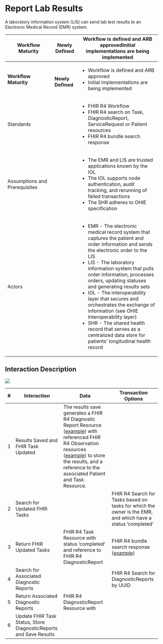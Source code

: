 # Report Lab Results

A laboratory information system (LIS) can send lab test results to an Electronic Medical Record (EMR) system.

<table data-header-hidden><thead><tr><th width="139">Workflow Maturity</th><th>Newly Defined</th><th>Workflow is defined and ARB approvedInitial implementations are being implemented</th></tr></thead><tbody><tr><td><strong>Workflow Maturity</strong></td><td><p><img src="https://lh6.googleusercontent.com/Kxkqfa92YGW3mIOmWio0Twi4YLMA92z6mL1MuFzkx4AWS5CX5zbzWid5z4p2W-e6O66llKpaU0r6lzwyXfhbIiWmkVEuPDy6stX5x5L8uC2DkEXs6qUFX-7xxXTlb9hbkg" alt=""></p><p><strong>Newly Defined</strong></p></td><td><p></p><ul><li>Workflow is defined and ARB approved</li><li>Initial implementations are being implemented</li></ul></td></tr><tr><td>Standards</td><td></td><td><p></p><ul><li>FHIR R4 Workflow</li><li>FHIR R4 search on Task, DiagnosticReport, ServiceRequest or Patient resources   </li><li>FHIR R4 bundle search response</li></ul></td></tr><tr><td>Assumptions and Prerequisites</td><td></td><td><p></p><ul><li>The EMR and LIS are trusted applications known by the IOL </li><li>The IOL supports node authentication, audit tracking, and rerunning of failed transactions</li><li>The SHR adheres to OHIE specification</li></ul></td></tr><tr><td>Actors</td><td></td><td><p></p><ul><li>EMR - The electronic medical record system that captures the patient and order information and sends the electronic order to the LIS</li><li>LIS - The laboratory information system that pulls order information, processes orders, updating statuses and generating results sets</li><li>IOL - The interoperability layer that secures and orchestrates the exchange of information (see OHIE Interoperability layer)</li><li>SHR - The shared health record that serves as a centralized data store for patients’ longitudinal health record</li></ul></td></tr></tbody></table>

## **Interaction Description**&#x20;

![](https://lh3.googleusercontent.com/jaFnDthLcquyqr0od9FNVobs1RxK5xaXZQ6ixemAzUHB3Dd0PcNMqm-2tmcnMV\_U\_M\_OHH5vZmC92cdQnJqN311AWvP\_Acv9Pc-pNE2Wm1T\_W4F5BNRm4XkOjpOA91TuUw)

| # | **Interaction**                                                   | **Data**                                                                                                                                                                                                                                                                                                                                                                                                            | Transaction Options                                                                                                                     |
| - | ----------------------------------------------------------------- | ------------------------------------------------------------------------------------------------------------------------------------------------------------------------------------------------------------------------------------------------------------------------------------------------------------------------------------------------------------------------------------------------------------------- | --------------------------------------------------------------------------------------------------------------------------------------- |
| 1 | Results Saved and FHIR Task Updated                               | The results save generates a FHIR R4 Diagnostic Report Resource ([example](https://healthinformationexchange.org/en/latest/lis-workflows/lis-workflows.html#data-model)) with referenced FHIR R4 Observation resources ([example](https://healthinformationexchange.org/en/latest/lis-workflows/lis-workflows.html#data-model)) to store the results,  and a reference to the associated Patient and Task Resource. |                                                                                                                                         |
| 2 | Search for Updated FHIR Tasks                                     |                                                                                                                                                                                                                                                                                                                                                                                                                     | FHIR R4 Search for Tasks based on tasks for which the owner is the EMR, and which have a status ‘completed’                             |
| 3 | Return FHIR Updated Tasks                                         | FHIR R4 Task Resource with status ‘completed’ and reference to FHIR R4 DiagnosticReport                                                                                                                                                                                                                                                                                                                             | FHIR R4 bundle search response ([example](https://healthinformationexchange.org/en/latest/lis-workflows/lis-workflows.html#data-model)) |
| 4 | Search for Associated Diagnostic Reports                          |                                                                                                                                                                                                                                                                                                                                                                                                                     | FHIR R4 Search for DiagnosticReports by UUID                                                                                            |
| 5 | Return Associated Diagnostic Reports                              | FHIR R4 DiagnosticReport Resource with                                                                                                                                                                                                                                                                                                                                                                              |                                                                                                                                         |
| 6 | Update FHIR Task Status, Store DiagnosticReports and Save Results |                                                                                                                                                                                                                                                                                                                                                                                                                     |                                                                                                                                         |

